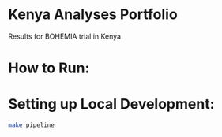 # Kenya Analyses Portfolio
Results for BOHEMIA trial in Kenya

# How to Run:


# Setting up Local Development:

```bash
make pipeline
```
